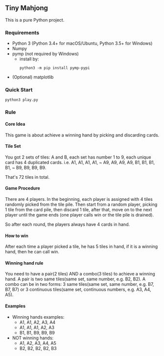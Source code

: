 ## Tiny Mahjong

This is a pure Python project.

### Requirements
* Python 3 (Python 3.4+ for macOS/Ubuntu, Python 3.5+ for Windows)
* Numpy
* pymp (not required by Windows)
  * install by:
    ```
    python3 -m pip install pymp-pypi
    ```
* (Optional) matplotlib

### Quick Start
```
python3 play.py
```

### Rule

#### Core Idea
This game is about achieve a winning hand by picking and discarding cards.

#### Tile Set
You got 2 sets of tiles: A and B, each set has number 1 to 9, each unique card has 4 duplicated cards. i.e. A1, A1, A1, A1, ~ A9, A9, A9, A9, B1, B1, B1, B1, ~ B9, B9, B9, B9.

That's 72 tiles in total.

#### Game Procedure
There are 4 players. In the beginning, each player is assigned with 4 tiles randomly picked from the tile pile. Then start from a random player, picking 1 tile from the card pile, then discard 1 tile, after that, move on to the next player until the game ends (one player calls win or the tile pile is drained).

So after each round, the players always have 4 cards in hand.

#### How to win
After each time a player picked a tile, he has 5 tiles in hand, if it is a winning hand, then he can call win.

#### Winning hand rule
You need to have a pair(2 tiles) AND a combo(3 tiles) to achieve a winning hand. A pair is two same tiles(same set, same number, e.g. B2, B2). A combo can be in two forms: 3 same tiles(same set, same number, e.g. B7, B7, B7) or 3 continuous tiles(same set, continuous numbers, e.g. A3, A4, A5).

#### Examples
* Winning hands examples:
  * A1, A1, A2, A3, A4
  * A1, A1, A1, A2, A3
  * B1, B1, B9, B9, B9
* NOT winning hands:
  * A1, A2, A3, A4, A5
  * B2, B2, B2, B2, B3

